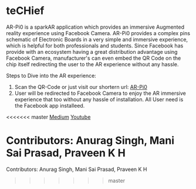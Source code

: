 # teCHief

AR-Pi0 is a sparkAR application which provides an immersive Augmented reality experience using Facebook Camera. AR-Pi0 provides a complex pins schematic of Electronic Boards in a very simple and immersive experience, which is helpful for both professionals and students.
Since Facebook has provide with an ecosystem having a great distribution advantage using Facebook Camera, manufacturer's can even embed the QR Code on the chip itself redirecting the user to the AR experience without any hassle.

Steps to Dive into the AR experience:

1. Scan the QR-Code or just visit our shortern url: [AR-Pi0](http://bit.ly/sparkarbuild)
2. User will be redirected to Facebook Camera to enjoy the AR immersive experience that too without any hassle of installation. All User need is the Facebook app installeed.


<<<<<<< master
[Medium](https://link.medium.com/kLrcLXO1BZ)
[Youtube](https://www.youtube.com/watch?v=FrIwxU_Zrhs)

Contributors: Anurag Singh, Mani Sai Prasad, Praveen K H
=======

Contributors: Anurag Singh,
              Mani Sai Prasad,
              Praveen K H
>>>>>>> master

